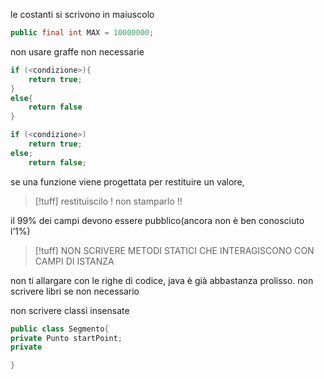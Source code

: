 le costanti si scrivono in maiuscolo
```java
public final int MAX = 10000000;
```

non usare graffe non necessarie
```java
if (<condizione>){
	return true;
}
else{
	return false
}

if (<condizione>)
	return true;
else;
	return false;
```

se una funzione viene progettata per restituire un valore, 
>[!tuff] restituiscilo ! non stamparlo !!

il 99% dei campi devono essere pubblico(ancora non è ben conosciuto l’1%)

>[!tuff] NON SCRIVERE METODI STATICI CHE INTERAGISCONO CON CAMPI DI ISTANZA

non ti allargare con le righe di codice, java è già abbastanza prolisso. non scrivere libri se non necessario

non scrivere classi insensate
```java
public class Segmento{
private Punto startPoint;
private 

}
```